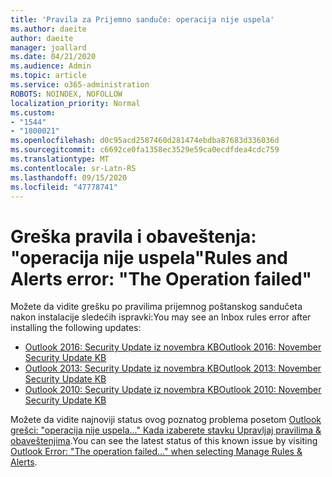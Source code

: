 ```yaml
---
title: 'Pravila za Prijemno sanduče: operacija nije uspela'
ms.author: daeite
author: daeite
manager: joallard
ms.date: 04/21/2020
ms.audience: Admin
ms.topic: article
ms.service: o365-administration
ROBOTS: NOINDEX, NOFOLLOW
localization_priority: Normal
ms.custom:
- "1544"
- "1800021"
ms.openlocfilehash: d0c95acd2587460d281474ebdba87683d336036d
ms.sourcegitcommit: c6692ce0fa1358ec3529e59ca0ecdfdea4cdc759
ms.translationtype: MT
ms.contentlocale: sr-Latn-RS
ms.lasthandoff: 09/15/2020
ms.locfileid: "47778741"
---
```

# <a name="rules-and-alerts-error-the-operation-failed"></a><span data-ttu-id="52ac2-102">Greška pravila i obaveštenja: "operacija nije uspela"</span><span class="sxs-lookup"><span data-stu-id="52ac2-102">Rules and Alerts error: "The Operation failed"</span></span>

<span data-ttu-id="52ac2-103">Možete da vidite grešku po pravilima prijemnog poštanskog sandučeta nakon instalacije sledećih ispravki:</span><span class="sxs-lookup"><span data-stu-id="52ac2-103">You may see an Inbox rules error after installing the following updates:</span></span>

- [<span data-ttu-id="52ac2-104">Outlook 2016: Security Update iz novembra KB</span><span class="sxs-lookup"><span data-stu-id="52ac2-104">Outlook 2016: November Security Update KB</span></span>](https://support.microsoft.com/help/4461506)
- [<span data-ttu-id="52ac2-105">Outlook 2013: Security Update iz novembra KB</span><span class="sxs-lookup"><span data-stu-id="52ac2-105">Outlook 2013: November Security Update KB</span></span>](https://support.microsoft.com/help/4461486)
- [<span data-ttu-id="52ac2-106">Outlook 2010: Security Update iz novembra KB</span><span class="sxs-lookup"><span data-stu-id="52ac2-106">Outlook 2010: November Security Update KB</span></span>](https://support.microsoft.com/help/4461585)

<span data-ttu-id="52ac2-107">Možete da vidite najnoviji status ovog poznatog problema posetom [Outlook grešci: "operacija nije uspela..." Kada izaberete stavku Upravljaj pravilima & obaveštenjima](https://support.office.com/article/Outlook-Error-The-operation-failed-when-selecting-Manage-Rules-Alerts-64b6ff77-98c2-4564-9cbf-25bd8e17fb8b%20).</span><span class="sxs-lookup"><span data-stu-id="52ac2-107">You can see the latest status of this known issue by visiting [Outlook Error: "The operation failed..." when selecting Manage Rules & Alerts](https://support.office.com/article/Outlook-Error-The-operation-failed-when-selecting-Manage-Rules-Alerts-64b6ff77-98c2-4564-9cbf-25bd8e17fb8b%20).</span></span>